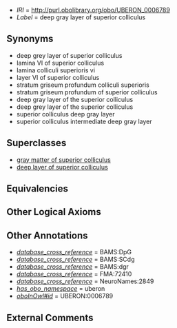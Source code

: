  * *IRI* = http://purl.obolibrary.org/obo/UBERON_0006789
 * *Label* = deep gray layer of superior colliculus

## Synonyms

 * deep grey layer of superior colliculus
 * lamina VI of superior colliculus
 * lamina colliculi superioris vi
 * layer VI of superior colliculus
 * stratum griseum profundum colliculi superioris
 * stratum griseum profundum of superior colliculus
 * deep gray layer of the superior colliculus
 * deep grey layer of the superior colliculus
 * superior colliculus deep gray layer
 * superior colliculus intermediate deep gray layer

## Superclasses

 * [gray matter of superior colliculus](../../UBERON/85/UBERON_0006785.md)
 * [deep layer of superior colliculus](../../UBERON/93/UBERON_0006793.md)

## Equivalencies


## Other Logical Axioms


## Other Annotations

 * *[database_cross_reference](../../ef/oboInOwl#hasDbXref.md)* = BAMS:DpG
 * *[database_cross_reference](../../ef/oboInOwl#hasDbXref.md)* = BAMS:SCdg
 * *[database_cross_reference](../../ef/oboInOwl#hasDbXref.md)* = BAMS:dgr
 * *[database_cross_reference](../../ef/oboInOwl#hasDbXref.md)* = FMA:72410
 * *[database_cross_reference](../../ef/oboInOwl#hasDbXref.md)* = NeuroNames:2849
 * *[has_obo_namespace](../../ce/oboInOwl#hasOBONamespace.md)* = uberon
 * *[oboInOwl#id](../../id/oboInOwl#id.md)* = UBERON:0006789

## External Comments

